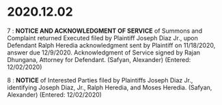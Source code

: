 # 2020.12.02

7 : **NOTICE AND ACKNOWLEDGMENT OF SERVICE** of Summons and Complaint returned Executed filed by Plaintiff Joseph Diaz Jr., upon Defendant Ralph Heredia acknowledgment sent by Plaintiff on 11/18/2020, answer due 12/9/2020. Acknowledgment of Service signed by Rajan Dhungana, Attorney for Defendant. (Safyan, Alexander) (Entered: 12/02/2020)

8 : **NOTICE** of Interested Parties filed by Plaintiffs Joseph Diaz Jr., identifying Joseph Diaz, Jr., Ralph Heredia, and Moses Heredia. (Safyan, Alexander) (Entered: 12/02/2020)